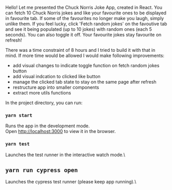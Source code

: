 Hello!
Let me presented the Chuck Norris Joke App, created in React.
You can fetch 10 Chuck Norris jokes and like your favourite ones to be displayed in favourite tab. If some of the favourites no longer make you laugh, simply unlike them. If you feel lucky, click 'Fetch random jokes' on the favoutive tab and see it being populated (up to 10 jokes) with random ones (each 5 seconds). You can also toggle it off. Your favourite jokes stay favourite on refresh!

There was a time constraint of 8 hours and I tried to build it with that in mind. If more time would be allowed I would make following improvements:
* add visual changes to indicate toggle function on fetch random jokes button
* add visual indcation to clicked like button
* manage the clicked tab state to stay on the same page after refresh
* restructure app into smaller components
* extract more utils functions


In the project directory, you can run:

### `yarn start`

Runs the app in the development mode.\
Open [http://localhost:3000](http://localhost:3000) to view it in the browser.

### `yarn test`

Launches the test runner in the interactive watch mode.\

## `yarn run cypress open`

Launches the cypress test runner (please keep app running).\


